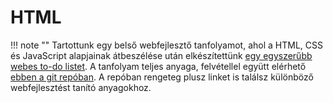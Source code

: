 # HTML

!!! note ""
    Tartottunk egy belső webfejlesztő tanfolyamot, ahol a HTML, CSS és JavaScript alapjainak átbeszélése után elkészítettünk [egy egyszerűbb webes to-do listet](https://stupefied-tesla-750b4f.netlify.app/). A tanfolyam teljes anyaga, felvétellel együtt elérhető [ebben a git repóban](https://git.sch.bme.hu/schdesign/todo-tutorial). A repóban rengeteg plusz linket is találsz különböző webfejlesztést tanító anyagokhoz.
